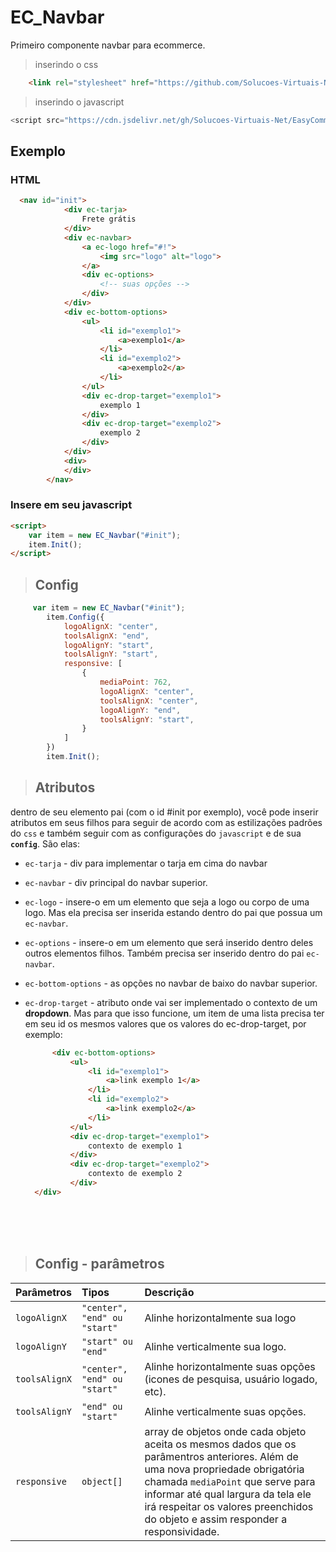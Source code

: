 # EC_Navbar

Primeiro componente navbar para ecommerce.

> inserindo o css
```html
    <link rel="stylesheet" href="https://github.com/Solucoes-Virtuais-Net/EasyCommLib/tree/Master/Components/EC_Navbar/styles/EC_Navbar.min.css">
```

> inserindo o javascript
 ```javascript
<script src="https://cdn.jsdelivr.net/gh/Solucoes-Virtuais-Net/EasyCommLib/Components/EC_Navbar/EC_Navbar%401.0.0js"></script>
```


## Exemplo


###  HTML
```html
  <nav id="init">
            <div ec-tarja>
                Frete grátis
            </div>
            <div ec-navbar>
                <a ec-logo href="#!">
                    <img src="logo" alt="logo">
                </a>
                <div ec-options>
                    <!-- suas opções -->
                </div>
            </div>
            <div ec-bottom-options>
                <ul>
                    <li id="exemplo1">
                        <a>exemplo1</a>
                    </li>
                    <li id="exemplo2">
                        <a>exemplo2</a>
                    </li>
                </ul>
                <div ec-drop-target="exemplo1">
                    exemplo 1
                </div>
                <div ec-drop-target="exemplo2">
                    exemplo 2
                </div>
            </div>
            <div>
            </div>
        </nav>
```

### Insere em seu javascript

```html
<script>
    var item = new EC_Navbar("#init");
    item.Init();
</script>
```

> ## Config

```javascript
     var item = new EC_Navbar("#init");
        item.Config({
            logoAlignX: "center",
            toolsAlignX: "end",
            logoAlignY: "start",
            toolsAlignY: "start",
            responsive: [
                {
                    mediaPoint: 762,
                    logoAlignX: "center",
                    toolsAlignX: "center",
                    logoAlignY: "end",
                    toolsAlignY: "start",
                }
            ]
        })
        item.Init();
```

> ## Atributos

dentro de seu elemento pai (com o id #init por exemplo), você pode inserir atributos em seus filhos para seguir de acordo com as estilizações padrões do `css` e também seguir com as configurações do `javascript` e de sua **`config`**. São elas:

- `ec-tarja` - div para implementar o tarja em cima do navbar
- `ec-navbar` - div principal do navbar superior.
- `ec-logo` - insere-o em um elemento que seja a logo ou corpo de uma logo. Mas ela precisa ser inserida estando dentro do pai que possua um `ec-navbar`.
- `ec-options` -  insere-o em um elemento que será inserido dentro deles outros elementos filhos. Também precisa ser inserido dentro do pai `ec-navbar`.
- `ec-bottom-options` - as opções no navbar de baixo do navbar superior. 


- `ec-drop-target` - atributo onde vai ser implementado o contexto de um **dropdown**. Mas para que isso funcione, um item de uma lista precisa ter em seu id os mesmos valores que os valores do ec-drop-target, por exemplo:
  ```html
        <div ec-bottom-options>
            <ul>
                <li id="exemplo1">
                    <a>link exemplo 1</a>
                </li>
                <li id="exemplo2">
                    <a>link exemplo2</a>
                </li>
            </ul>
            <div ec-drop-target="exemplo1">
                contexto de exemplo 1
            </div>
            <div ec-drop-target="exemplo2">
                contexto de exemplo 2
            </div>
    </div>
  ``` 
  <br>
  <br>
  <br>

> ## Config - parâmetros

| Parâmetros    | Tipos                        | Descrição                                                                                                                                                                                                                                                                                     |
| :------------ | :--------------------------- | :-------------------------------------------------------------------------------------------------------------------------------------------------------------------------------------------------------------------------------------------------------------------------------------------- |
| `logoAlignX`  | `"center", "end" ou "start"` | Alinhe horizontalmente sua logo                                                                                                                                                                                                                                                               |
| `logoAlignY`  | `"start" ou "end"`           | Alinhe verticalmente sua logo.                                                                                                                                                                                                                                                                |
| `toolsAlignX` | `"center", "end" ou "start"` | Alinhe horizontalmente suas opções (icones de pesquisa, usuário logado, etc).                                                                                                                                                                                                                 |
| `toolsAlignY` | `"end" ou "start"`           | Alinhe verticalmente suas opções.                                                                                                                                                                                                                                                             |
| `responsive`  | `object[]`                   | array de objetos onde cada objeto aceita os mesmos dados que os parâmentros anteriores. Além de uma nova propriedade obrigatória chamada `mediaPoint` que serve para informar até qual largura da tela ele irá respeitar os valores preenchidos do objeto e assim responder a responsividade. |